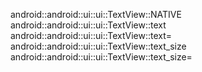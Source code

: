 android::android::ui::ui::TextView::NATIVE
android::android::ui::ui::TextView::text
android::android::ui::ui::TextView::text=
android::android::ui::ui::TextView::text_size
android::android::ui::ui::TextView::text_size=